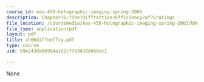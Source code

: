```yaml
---
course_id: mas-450-holographic-imaging-spring-2003
description: Chapter?6:?The?Diffraction?Efficiency?of?Gratings
file_location: /coursemedia/mas-450-holographic-imaging-spring-2003/b9e243da66994a1d2cf7d3438d490ec1_ch06diffneffcy.pdf
file_type: application/pdf
layout: pdf
title: ch06diffneffcy.pdf
type: course
uid: b9e243da66994a1d2cf7d3438d490ec1

---
```

None